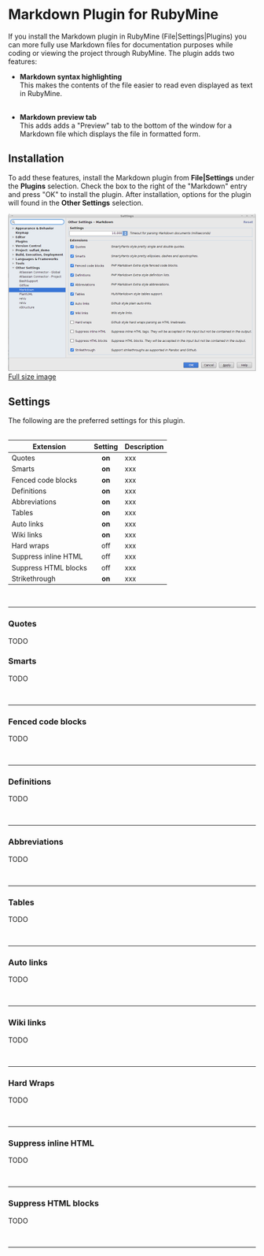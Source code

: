 <!-- lib/doc/markdown/plugin.md -->
  
# Markdown Plugin for RubyMine

  If you install the Markdown plugin in RubyMine (File|Settings|Plugins) you
  can more fully use Markdown files for documentation purposes while coding or
  viewing the project through RubyMine.  The plugin adds two features:

  - **Markdown syntax highlighting** <br/>
    This makes the contents of the file easier to read even displayed as text
    in RubyMine. <br/><br/>

  - **Markdown preview tab** <br/>
    This adds adds a "Preview" tab to the bottom of the window for a Markdown
    file which displays the file in formatted form.

## Installation

  To add these features, install the Markdown plugin from **File|Settings**
  under the **Plugins** selection.  Check the box to the right of the
  "Markdown" entry and press "OK" to install the plugin.  After installation,
  options for the plugin will found in the **Other Settings** selection.
  
  ![Markdown settings image](images/MarkdownPlugin50%.png)
  <br/>[Full size image](images/MarkdownPlugin.png)

## Settings

  The following are the preferred settings for this plugin.
  <br/><br/>
  
| Extension             | Setting | Description                               |
| --------------------- |:-------:| ----------------------------------------- |
| Quotes                | **on**  | xxx |
| Smarts                | **on**  | xxx |
| Fenced code blocks    | **on**  | xxx |
| Definitions           | **on**  | xxx |
| Abbreviations         | **on**  | xxx |
| Tables                | **on**  | xxx |
| Auto links            | **on**  | xxx |
| Wiki links            | **on**  | xxx |
| Hard wraps            | off     | xxx |
| Suppress inline HTML  | off     | xxx |
| Suppress HTML blocks  | off     | xxx |
| Strikethrough         | **on**  | xxx |

  <br/>

---

### Quotes

  TODO

### Smarts

  TODO
  
  <br/>

---

### Fenced code blocks

  TODO
  
  <br/>

---

### Definitions

  TODO
  
  <br/>

---

### Abbreviations

  TODO
  
  <br/>

---

### Tables

  TODO
  
  <br/>

---

### Auto links

  TODO
  
  <br/>

---

### Wiki links

  TODO
  
  <br/>

---

### Hard Wraps

  TODO
  
  <br/>

---

### Suppress inline HTML

  TODO
  
  <br/>

---

### Suppress HTML blocks

  TODO
  
  <br/>

---
